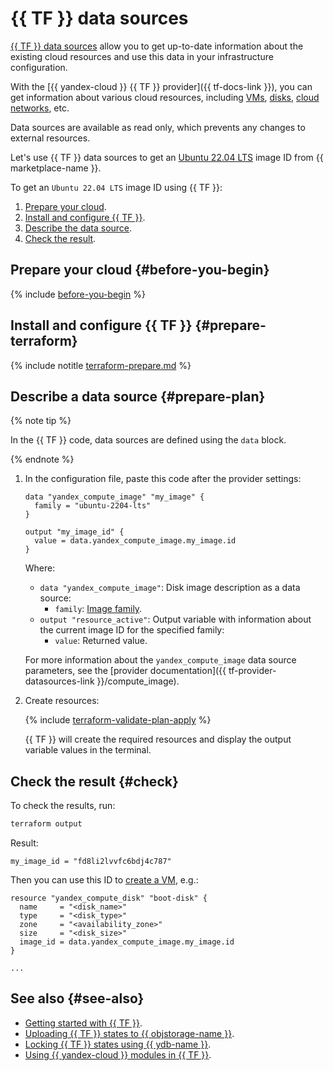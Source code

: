 # {{ TF }} data sources

[{{ TF }} data sources](https://developer.hashicorp.com/terraform/language/data-sources) allow you to get up-to-date information about the existing cloud resources and use this data in your infrastructure configuration.

With the [{{ yandex-cloud }} {{ TF }} provider]({{ tf-docs-link }}), you can get information about various cloud resources, including [VMs](../../compute/concepts/vm.md), [disks](../../compute/concepts/disk.md), [cloud networks](../../vpc/concepts/network.md), etc.

Data sources are available as read only, which prevents any changes to external resources.

Let's use {{ TF }} data sources to get an [Ubuntu 22.04 LTS](marketplace/products/yc/ubuntu-22-04-lts) image ID from {{ marketplace-name }}.

To get an `Ubuntu 22.04 LTS` image ID using {{ TF }}:

1. [Prepare your cloud](#before-you-begin).
1. [Install and configure {{ TF }}](#prepare-terraform).
1. [Describe the data source](#prepare-plan).
1. [Check the result](#check).

## Prepare your cloud {#before-you-begin}

{% include [before-you-begin](../_tutorials_includes/before-you-begin.md) %}

## Install and configure {{ TF }} {#prepare-terraform}

{% include notitle [terraform-prepare.md](../../_tutorials/infrastructure/terraform-prepare.md) %}

## Describe a data source {#prepare-plan}

{% note tip %}

In the {{ TF }} code, data sources are defined using the `data` block.

{% endnote %}

1. In the configuration file, paste this code after the provider settings:

    ```hcl
    data "yandex_compute_image" "my_image" {
      family = "ubuntu-2204-lts"
    }

    output "my_image_id" {
      value = data.yandex_compute_image.my_image.id
    }
    ```

    Where:

    * `data "yandex_compute_image"`: Disk image description as a data source:
        * `family`: [Image family](../../compute/concepts/image.md#family).
    * `output "resource_active"`: Output variable with information about the current image ID for the specified family:
        * `value`: Returned value.

    For more information about the `yandex_compute_image` data source parameters, see the [provider documentation]({{ tf-provider-datasources-link }}/compute_image).

1. Create resources:

    {% include [terraform-validate-plan-apply](../_tutorials_includes/terraform-validate-plan-apply.md) %}

    {{ TF }} will create the required resources and display the output variable values in the terminal.

## Check the result {#check}

To check the results, run:

```bash
terraform output
```

Result:

```text
my_image_id = "fd8li2lvvfc6bdj4c787"
```

Then you can use this ID to [create a VM](../../compute/operations/images-with-pre-installed-software/create.md), e.g.:

```hcl
resource "yandex_compute_disk" "boot-disk" {
  name     = "<disk_name>"
  type     = "<disk_type>"
  zone     = "<availability_zone>"
  size     = "<disk_size>"
  image_id = data.yandex_compute_image.my_image.id
}

...
```

## See also {#see-also}

* [Getting started with {{ TF }}](../../tutorials/infrastructure-management/terraform-quickstart.md).
* [Uploading {{ TF }} states to {{ objstorage-name }}](../../tutorials/infrastructure-management/terraform-state-storage.md).
* [Locking {{ TF }} states using {{ ydb-name }}](../../tutorials/infrastructure-management/terraform-state-lock.md).
* [Using {{ yandex-cloud }} modules in {{ TF }}](../../tutorials/infrastructure-management/terraform-modules.md).